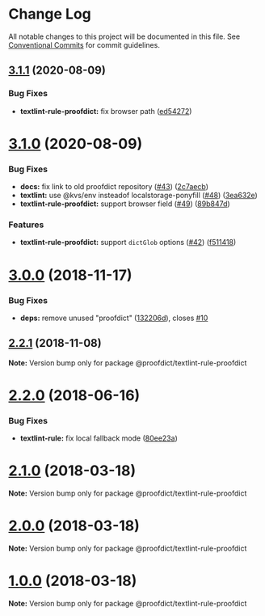 # Change Log

All notable changes to this project will be documented in this file.
See [Conventional Commits](https://conventionalcommits.org) for commit guidelines.

## [3.1.1](https://github.com/proofdict/proofdict/compare/v3.1.0...v3.1.1) (2020-08-09)


### Bug Fixes

* **textlint-rule-proofdict:** fix browser path ([ed54272](https://github.com/proofdict/proofdict/commit/ed54272cfcd7967f804c3bc1f1be9581fba09733))





# [3.1.0](https://github.com/proofdict/proofdict/compare/v3.0.3...v3.1.0) (2020-08-09)


### Bug Fixes

* **docs:** fix link to old proofdict repository ([#43](https://github.com/proofdict/proofdict/issues/43)) ([2c7aecb](https://github.com/proofdict/proofdict/commit/2c7aecb207acb882faf1c1aa024d1d1382d11592))
* **textlint:** use @kvs/env insteadof localstorage-ponyfill ([#48](https://github.com/proofdict/proofdict/issues/48)) ([3ea632e](https://github.com/proofdict/proofdict/commit/3ea632e76e63e51717e0c20a236a22bb7169ff8c))
* **textlint-rule-proofdict:** support browser field ([#49](https://github.com/proofdict/proofdict/issues/49)) ([89b847d](https://github.com/proofdict/proofdict/commit/89b847d69df39fc532d1a9cefa26065fa9b89653))


### Features

* **textlint-rule-proofdict:** support `dictGlob` options ([#42](https://github.com/proofdict/proofdict/issues/42)) ([f511418](https://github.com/proofdict/proofdict/commit/f511418996a49be7efeedfbc4cbe9ce116923908))





# [3.0.0](https://github.com/proofdict/textlint-rule-proofdict/compare/v2.2.1...v3.0.0) (2018-11-17)


### Bug Fixes

* **deps:** remove unused "proofdict" ([132206d](https://github.com/proofdict/textlint-rule-proofdict/commit/132206d)), closes [#10](https://github.com/proofdict/textlint-rule-proofdict/issues/10)





## [2.2.1](https://github.com/proofdict/textlint-rule-proofdict/compare/v2.2.0...v2.2.1) (2018-11-08)

**Note:** Version bump only for package @proofdict/textlint-rule-proofdict





<a name="2.2.0"></a>
# [2.2.0](https://github.com/proofdict/textlint-rule-proofdict/compare/v2.1.1...v2.2.0) (2018-06-16)


### Bug Fixes

* **textlint-rule:** fix local fallback mode ([80ee23a](https://github.com/proofdict/textlint-rule-proofdict/commit/80ee23a))




<a name="2.1.0"></a>
# [2.1.0](https://github.com/proofdict/textlint-rule-proofdict/compare/v2.0.1...v2.1.0) (2018-03-18)




**Note:** Version bump only for package @proofdict/textlint-rule-proofdict

<a name="2.0.0"></a>
# [2.0.0](https://github.com/proofdict/textlint-rule-proofdict/compare/v1.0.0...v2.0.0) (2018-03-18)




**Note:** Version bump only for package @proofdict/textlint-rule-proofdict

<a name="1.0.0"></a>
# [1.0.0](https://github.com/proofdict/textlint-rule-proofdict/compare/1.2.1...1.0.0) (2018-03-18)




**Note:** Version bump only for package @proofdict/textlint-rule-proofdict
